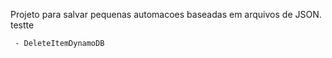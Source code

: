 Projeto para salvar pequenas automacoes baseadas em arquivos de JSON. testte

     - DeleteItemDynamoDB
